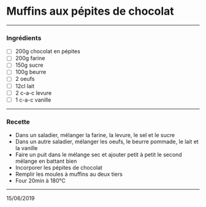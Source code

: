 # Muffins aux pépites de chocolat
---

### Ingrédients

- [ ] 200g chocolat en pépites
- [ ] 200g farine
- [ ] 150g sucre
- [ ] 100g beurre
- [ ] 2 oeufs
- [ ] 12cl lait
- [ ] 2 c-a-c levure
- [ ] 1 c-a-c vanille

---

### Recette

- Dans un saladier, mélanger la farine, la levure, le sel et le sucre
- Dans un autre saladier, mélanger les oeufs, le beurre pommade, le lait et la vanille
- Faire un puit dans le mélange sec et ajouter petit à petit le second mélange en battant bien
- Incorporer les pépites de chocolat
- Remplir les moules à muffins au deux tiers
- Four 20min à 180°C

---

15/06/2019
